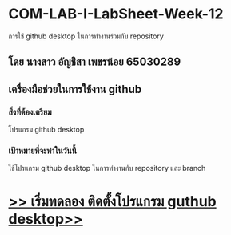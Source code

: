 # COM-LAB-I-LabSheet-Week-12

การใช้ github desktop ในการทำงานร่วมกับ repository

## โดย นางสาว อัญชิสา เพชรน้อย 65030289

## เครื่องมือช่วยในการใช้งาน github

### สิ่งที่ต้องเตรียม

โปรแกรม github desktop

### เป้าหมายที่จะทำในวันนี้

ใช้โปรแกรม github desktop ในการทำงานกับ repository และ branch

# [>> เริ่มทดลอง ติดตั้งโปรแกรม guthub desktop>>](W12-Labsheet-01.md)

